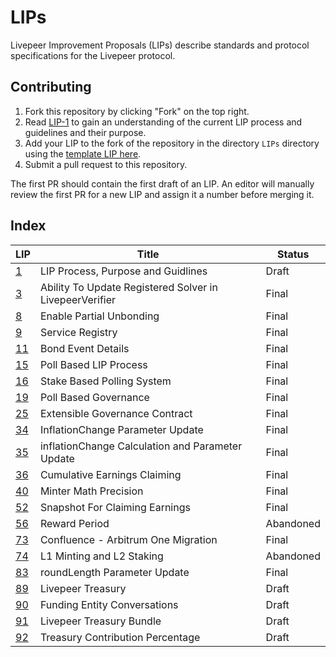 # LIPs

Livepeer Improvement Proposals (LIPs) describe standards and protocol specifications for the Livepeer protocol.

## Contributing

1. Fork this repository by clicking "Fork" on the top right.
2. Read [LIP-1](LIPs/LIP-1.md) to gain an understanding of the current LIP process and guidelines and their purpose.
4. Add your LIP to the fork of the repository in the directory `LIPs` directory using the [template LIP here](LIP-X.md).
5. Submit a pull request to this repository.

The first PR should contain the first draft of an LIP. An editor will manually review the first PR for a new LIP and assign it a number before merging it.

## Index

| LIP                  | Title                                                   | Status    |
| -------------------- | ------------------------------------------------------- | --------- |
| [1](LIPs/LIP-1.md)   | LIP Process, Purpose and Guidlines                      | Draft     |
| [3](LIPs/LIP-3.md)   | Ability To Update Registered Solver in LivepeerVerifier | Final     |
| [8](LIPs/LIP-8.md)   | Enable Partial Unbonding                                | Final     |
| [9](LIPs/LIP-9.md)   | Service Registry                                        | Final     |
| [11](LIPs/LIP-11.md) | Bond Event Details                                      | Final     |
| [15](LIPs/LIP-15.md) | Poll Based LIP Process                                  | Final     |
| [16](LIPs/LIP-16.md) | Stake Based Polling System                              | Final     |
| [19](LIPs/LIP-19.md) | Poll Based Governance                                   | Final     |
| [25](LIPs/LIP-25.md) | Extensible Governance Contract                          | Final     |
| [34](LIPs/LIP-34.md) | InflationChange Parameter Update                        | Final     |
| [35](LIPs/LIP-35.md) | inflationChange Calculation and Parameter Update        | Final     |
| [36](LIPs/LIP-36.md) | Cumulative Earnings Claiming                            | Final     |
| [40](LIPs/LIP-40.md) | Minter Math Precision                                   | Final     |
| [52](LIPs/LIP-52.md) | Snapshot For Claiming Earnings                          | Final     |
| [56](LIPs/LIP-56.md) | Reward Period                                           | Abandoned |
| [73](LIPs/LIP-73.md) | Confluence - Arbitrum One Migration                     | Final     |
| [74](LIPs/LIP-74.md) | L1 Minting and L2 Staking                               | Abandoned |
| [83](LIPs/LIP-83.md) | roundLength Parameter Update                            | Final     |
| [89](LIPs/LIP-89.md) | Livepeer Treasury                                       | Draft     |
| [90](LIPs/LIP-90.md) | Funding Entity Conversations                            | Draft     |
| [91](LIPs/LIP-91.md) | Livepeer Treasury Bundle                                | Draft     |
| [92](LIPs/LIP-92.md) | Treasury Contribution Percentage                        | Draft     |
